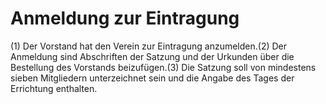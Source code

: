 # Anmeldung zur Eintragung

(1) Der Vorstand hat den Verein zur Eintragung anzumelden.(2) Der Anmeldung sind Abschriften der Satzung und der Urkunden über die Bestellung des Vorstands beizufügen.(3) Die Satzung soll von mindestens sieben Mitgliedern unterzeichnet sein und die Angabe des Tages der Errichtung enthalten. 

